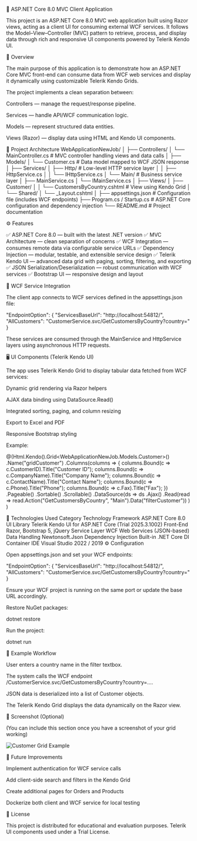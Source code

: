 🧩 ASP.NET Core 8.0 MVC Client Application

This project is an ASP.NET Core 8.0 MVC web application built using Razor views, acting as a client UI for consuming external WCF services.
It follows the Model–View–Controller (MVC) pattern to retrieve, process, and display data through rich and responsive UI components powered by Telerik Kendo UI.

🚀 Overview

The main purpose of this application is to demonstrate how an ASP.NET Core MVC front-end can consume data from WCF web services and display it dynamically using customizable Telerik Kendo Grids.

The project implements a clean separation between:

Controllers — manage the request/response pipeline.

Services — handle API/WCF communication logic.

Models — represent structured data entities.

Views (Razor) — display data using HTML and Kendo UI components.

🧱 Project Architecture
WebApplicationNewJob/
│
├── Controllers/
│   └── MainController.cs          # MVC controller handling views and data calls
│
├── Models/
│   └── Customer.cs                # Data model mapped to WCF JSON response
│
├── Services/
│   ├── Http/                      # Low-level HTTP service layer
│   │   ├── HttpService.cs
│   │   └── IHttpService.cs
│   └── Main/                      # Business service layer
│       ├── MainService.cs
│       └── IMainService.cs
│
├── Views/
│   ├── Customer/
│   │   └── CustomersByCountry.cshtml   # View using Kendo Grid
│   └── Shared/
│       └── _Layout.cshtml
│
├── appsettings.json              # Configuration file (includes WCF endpoints)
├── Program.cs / Startup.cs       # ASP.NET Core configuration and dependency injection
└── README.md                     # Project documentation

⚙️ Features

✅ ASP.NET Core 8.0 — built with the latest .NET version
✅ MVC Architecture — clean separation of concerns
✅ WCF Integration — consumes remote data via configurable service URLs
✅ Dependency Injection — modular, testable, and extensible service design
✅ Telerik Kendo UI — advanced data grid with paging, sorting, filtering, and exporting
✅ JSON Serialization/Deserialization — robust communication with WCF services
✅ Bootstrap UI — responsive design and layout

🔗 WCF Service Integration

The client app connects to WCF services defined in the appsettings.json file:

"EndpointOption": {
  "ServicesBaseUrl": "http://localhost:54812/",
  "AllCustomers": "CustomerService.svc/GetCustomersByCountry?country="
}


These services are consumed through the MainService and HttpService layers using asynchronous HTTP requests.

🖥️ UI Components (Telerik Kendo UI)

The app uses Telerik Kendo Grid to display tabular data fetched from WCF services:

Dynamic grid rendering via Razor helpers

AJAX data binding using DataSource.Read()

Integrated sorting, paging, and column resizing

Export to Excel and PDF

Responsive Bootstrap styling

Example:

@(Html.Kendo().Grid<WebApplicationNewJob.Models.Customer>()
    .Name("gridCustomer")
    .Columns(columns =>
    {
        columns.Bound(c => c.CustomerID).Title("Customer ID");
        columns.Bound(c => c.CompanyName).Title("Company Name");
        columns.Bound(c => c.ContactName).Title("Contact Name");
        columns.Bound(c => c.Phone).Title("Phone");
        columns.Bound(c => c.Fax).Title("Fax");
    })
    .Pageable()
    .Sortable()
    .Scrollable()
    .DataSource(ds => ds
        .Ajax()
        .Read(read => read.Action("GetCustomersByCountry", "Main").Data("filterCustomer"))
    )
)

🧩 Technologies Used
Category	Technology
Framework	ASP.NET Core 8.0
UI Library	Telerik Kendo UI for ASP.NET Core (Trial 2025.3.1002)
Front-End	Razor, Bootstrap 5, jQuery
Service Layer	WCF Web Services (JSON-based)
Data Handling	Newtonsoft.Json
Dependency Injection	Built-in .NET Core DI Container
IDE	Visual Studio 2022 / 2019
⚙️ Configuration

Open appsettings.json and set your WCF endpoints:

"EndpointOption": {
    "ServicesBaseUrl": "http://localhost:54812/",
    "AllCustomers": "CustomerService.svc/GetCustomersByCountry?country="
}


Ensure your WCF project is running on the same port or update the base URL accordingly.

Restore NuGet packages:

dotnet restore


Run the project:

dotnet run

🧠 Example Workflow

User enters a country name in the filter textbox.

The system calls the WCF endpoint /CustomerService.svc/GetCustomersByCountry?country=....

JSON data is deserialized into a list of Customer objects.

The Telerik Kendo Grid displays the data dynamically on the Razor view.

📸 Screenshot (Optional)

(You can include this section once you have a screenshot of your grid working)

![Customer Grid Example](docs/customers-grid.png)

🧩 Future Improvements

Implement authentication for WCF service calls

Add client-side search and filters in the Kendo Grid

Create additional pages for Orders and Products

Dockerize both client and WCF service for local testing

📜 License

This project is distributed for educational and evaluation purposes.
Telerik UI components used under a Trial License.
